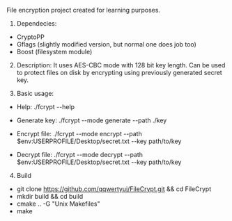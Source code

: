 File encryption project created for learning purposes.

1. Dependecies:
- CryptoPP
- Gflags (slightly modified version, but normal one does job too)
- Boost (filesystem module)

2. Description:
It uses AES-CBC mode with 128 bit key length. Can be used to protect files on disk by encrypting using previously generated secret key.

3. Basic usage:

- Help: ./fcrypt --help

- Generate key: ./fcrypt --mode generate --path ./key

- Encrypt file: ./fcrypt --mode encrypt --path $env:USERPROFILE/Desktop/secret.txt --key path/to/key

- Decrypt file: ./fcrypt --mode decrypt --path $env:USERPROFILE/Desktop/secret.txt --key path/to/key

4. Build
- git clone https://github.com/qqwertyui/FileCrypt.git && cd FileCrypt
- mkdir build && cd build
- cmake .. -G "Unix Makefiles"
- make
